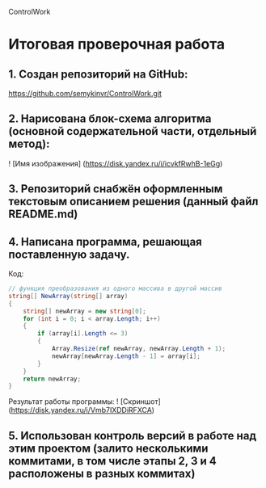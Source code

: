 ControlWork


# Итоговая проверочная работа

## 1. Создан репозиторий на GitHub:
https://github.com/semykinvr/ControlWork.git

## 2. Нарисована блок-схема алгоритма (основной содержательной части, отдельный метод): 
! [Имя изображения] (https://disk.yandex.ru/i/icvkfRwhB-1eGg)

## 3. Репозиторий снабжён оформленным текстовым описанием решения (данный файл README.md)

## 4. Написана программа, решающая поставленную задачу. 
Код: 

```C#
// функция преобразования из одного массива в другой массив
string[] NewArray(string[] array)
{
    string[] newArray = new string[0];
    for (int i = 0; i < array.Length; i++)
    {
        if (array[i].Length <= 3)
        {
            Array.Resize(ref newArray, newArray.Length + 1);
            newArray[newArray.Length - 1] = array[i];
        }
    }
    return newArray;
}  
```  

Результат работы программы:
! [Скриншот] (https://disk.yandex.ru/i/Vmb7IXDDiRFXCA)


## 5. Использован контроль версий в работе над этим проектом (залито несколькими коммитами, в том числе этапы 2, 3 и 4 расположены в разных коммитах)



